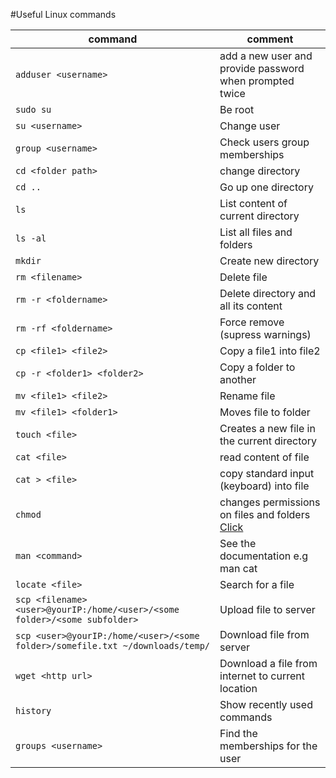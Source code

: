#Useful Linux commands

|command | comment|
|---|---|
|`adduser <username>` | add a new user and provide password when prompted twice|
|`sudo su` | Be root|
|`su <username>` | Change user|
|`group <username>` | Check users group memberships|
|`cd <folder path>` | change directory|
|`cd ..`| Go up one directory|
|`ls` | List content of current directory|
|`ls -al` | List all files and folders|
|`mkdir` | Create new directory|
|`rm <filename>` | Delete file|
|`rm -r <foldername>` | Delete directory and all its content|
|`rm -rf <foldername>` | Force remove (supress warnings)|
|`cp <file1> <file2>` | Copy a file1 into file2|
|`cp -r <folder1> <folder2>` | Copy a folder to another|
|`mv <file1> <file2>` | Rename file|
|`mv <file1> <folder1>` | Moves file to folder|
|`touch <file>` | Creates a new file in the current directory|
|`cat <file>` | read content of file|
|`cat > <file>` | copy standard input (keyboard) into file|
|`chmod`| changes permissions on files and folders [Click](http://www.computerhope.com/unix/uchmod.htm)|
|`man <command>` | See the documentation e.g man cat|
|`locate <file>` | Search for a file|
|`scp <filename>  <user>@yourIP:/home/<user>/<some folder>/<some subfolder>`| Upload file to server|
|`scp <user>@yourIP:/home/<user>/<some folder>/somefile.txt ~/downloads/temp/`| Download file from server |
|`wget <http url>` | Download a file from internet to current location|
|`history` | Show recently used commands |
|`groups <username>` | Find the memberships for the user |